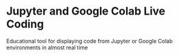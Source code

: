 # Jupyter and Google Colab Live Coding
Educational tool for displaying code from Jupyter or Google Colab environments in almost real time
